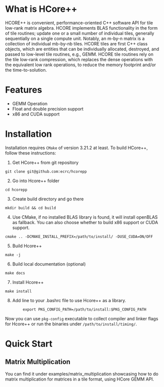 # What is HCore++
HCORE++ is convenient, performance-oriented C++ software API for tile low-rank matrix algebra. HCORE implements BLAS functionality in the form of tile routines; update one or a small number of individual tiles, generally sequentially on a single compute unit. Notably, an m-by-n matrix is a collection of individual mb-by-nb tiles. HCORE tiles are first C++ class objects, which are entities that can be individually allocated, destroyed, and passed to low-level tile routines, e.g., GEMM. HCORE tile routines rely on the tile low-rank compression, which replaces the dense operations with the equivalent low rank operations, to reduce the memory footprint and/or the time-to-solution.

# Features
* GEMM Operation
* Float and double precision support
* x86 and CUDA support

# Installation

Installation requires `CMake` of version 3.21.2 at least. To build HCore++, follow these instructions:

1.  Get HCore++ from git repository
```
git clone git@github.com:ecrc/hcorepp
```

2.  Go into Hcore++ folder
```
cd hcorepp
```

3.  Create build directory and go there
```
mkdir build && cd build
```

4.  Use CMake, if no installed BLAS library is found, it will install openBLAS as fallback. You can also choose whether to build x86 support or CUDA support.
```
cmake .. -DCMAKE_INSTALL_PREFIX=/path/to/install/ -DUSE_CUDA=ON/OFF
```

5.  Build Hcore++
```
make -j
```

6.  Build local documentation (optional)
```
make docs
```

7.  Install Hcore++
```
make install
```
8. Add line to your .bashrc file to use Hcore++ as a library.
```
        export PKG_CONFIG_PATH=/path/to/install:$PKG_CONFIG_PATH
```
    
Now you can use `pkg-config` executable to collect compiler and linker flags for Hcore++ or run the binaries under `/path/to/install/timing/`.

# Quick Start

## Matrix Multiplication

You can find it under examples/matrix_multiplication showcasing how to do matrix multiplication for matrices in a tile format, using HCore GEMM API.

